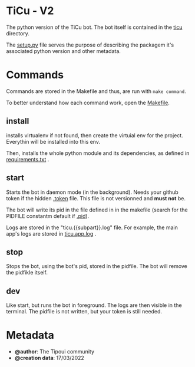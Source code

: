 
TiCu - V2
=========

The python version of the TiCu bot. The bot itself is contained in the
[ticu](tidu) directory.

The [setup.py](setup.py) file serves the purpose of describing the packagem it's associated
python version and other metadata.

Commands
========

Commands are stored in the Makefile and thus, are run with `make command`.

To better understand how each command work, open the [Makefile](Makefile).

install
-------

installs virtualenv if not found, then create the virtuial env for the project.
Everythin will be installed into this env.

Then, installs the whole python module and its dependencies, as defined in
[requirements.txt](requirements.txt) .

start
-----
Starts the bot in daemon mode (in the background). Needs your github token
if the hidden [.token](.token) file. This file is not versionned and **must
not** be.

The bot will write its pid in the file defined in in the makefile (search for
the PIDFILE constantm default if [.pid](.pid)).

Logs are stored in the "ticu.{{subpart}}.log" file. For example, the main
app's logs are stored in [ticu.app.log](ticu.app.log) .

stop
----
Stops the bot, using the bot's pid, stored in the pidfile. The bot will remove
the pidfikle itself.

dev
---

Like start, but runs the bot in foreground. The logs are then visible in the
terminal. The pidfile is not written, but your token is still needed.


Metadata
========

 * **@author**: The Tipoui community
 * **@creation data**: 17/03/2022
